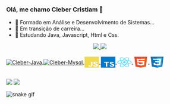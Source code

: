 ### Olá, me chamo Cleber Cristiam 👋

- 🔭 Formado em Análise e Desenvolvimento de Sistemas...
- 🌱 Em transição de carreira...
- 👯 Estudando Java, Javascript, Html e Css.

<div align="center">
  <a href="https://github.com/clebercristiam/"target="_blank" rel="noopener noreferrer">
  <img height="180em" src="https://github-readme-stats.vercel.app/api?username=clebercristiam&show_icons=true&theme=dracula&include_all_commits=true&count_private=true"/>
  <img height="170em" src="https://github-readme-stats-sigma-five.vercel.app/api/top-langs/?username=clebercristiam&layout=compact&langs_count=7&theme=dracula"/>
</div>

  <div style="display: inline_block"><br>
  <img align="center" alt="Cleber-Java" height="30" width="40" src="https://cdn.jsdelivr.net/gh/devicons/devicon/icons/java/java-original.svg">
  <img align="center" alt="Cleber-Mysql" height="50" width="60" src="https://cdn.jsdelivr.net/gh/devicons/devicon/icons/mysql/mysql-original-wordmark.svg" />
  <img align="center" alt="Cleber-Js" height="30" width="40" src="https://raw.githubusercontent.com/devicons/devicon/master/icons/javascript/javascript-plain.svg">
  <img align="center" alt="Cleber-Ts" height="30" width="40" src="https://raw.githubusercontent.com/devicons/devicon/master/icons/typescript/typescript-plain.svg">
  <img align="center" alt="Cleber-React" height="30" width="40" src="https://raw.githubusercontent.com/devicons/devicon/master/icons/react/react-original.svg">
  <img align="center" alt="Cleber-HTML" height="30" width="40" src="https://raw.githubusercontent.com/devicons/devicon/master/icons/html5/html5-original.svg">
  <img align="center" alt="Cleber-CSS" height="30" width="40" src="https://raw.githubusercontent.com/devicons/devicon/master/icons/css3/css3-original.svg">
</div>
  
 ##
  
  <div> 
  
  <a href = "mailto:cleberctr@gmail.com"><img src="https://img.shields.io/badge/-Gmail-%23333?style=for-the-badge&logo=gmail&logoColor=white" target="_blank"></a>
  <a href="https://www.linkedin.com/in/clebercristiam/" target="_blank"><img src="https://img.shields.io/badge/-LinkedIn-%230077B5?style=for-the-badge&logo=linkedin&logoColor=white" target="_blank"></a> 
 
  ![snake gif](https://github.com/clebercristiam/clebercristiam/blob/output/github-contribution-grid-snake.svg)
 
</div>
